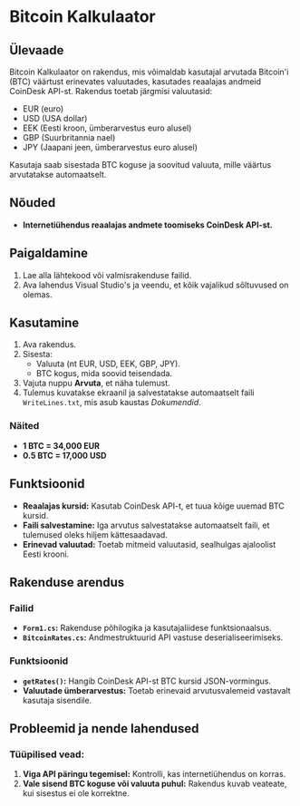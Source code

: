 # Bitcoin Kalkulaator

## Ülevaade
Bitcoin Kalkulaator on rakendus, mis võimaldab kasutajal arvutada Bitcoin'i (BTC) väärtust erinevates valuutades, kasutades reaalajas andmeid CoinDesk API-st. Rakendus toetab järgmisi valuutasid:  
- EUR (euro)  
- USD (USA dollar)  
- EEK (Eesti kroon, ümberarvestus euro alusel)  
- GBP (Suurbritannia nael)  
- JPY (Jaapani jeen, ümberarvestus euro alusel)  

Kasutaja saab sisestada BTC koguse ja soovitud valuuta, mille väärtus arvutatakse automaatselt.

## Nõuded
- **Internetiühendus reaalajas andmete toomiseks CoinDesk API-st.**

## Paigaldamine
1. Lae alla lähtekood või valmisrakenduse failid.  
2. Ava lahendus Visual Studio's ja veendu, et kõik vajalikud sõltuvused on olemas.  

## Kasutamine
1. Ava rakendus.  
2. Sisesta:
   - Valuuta (nt EUR, USD, EEK, GBP, JPY).  
   - BTC kogus, mida soovid teisendada.  
3. Vajuta nuppu **Arvuta**, et näha tulemust.  
4. Tulemus kuvatakse ekraanil ja salvestatakse automaatselt faili `WriteLines.txt`, mis asub kaustas *Dokumendid*.  

### Näited
- **1 BTC = 34,000 EUR**  
- **0.5 BTC = 17,000 USD**

## Funktsioonid
- **Reaalajas kursid:** Kasutab CoinDesk API-t, et tuua kõige uuemad BTC kursid.  
- **Faili salvestamine:** Iga arvutus salvestatakse automaatselt faili, et tulemused oleks hiljem kättesaadavad.  
- **Erinevad valuutad:** Toetab mitmeid valuutasid, sealhulgas ajaloolist Eesti krooni.  

## Rakenduse arendus
### Failid
- **`Form1.cs`:** Rakenduse põhilogika ja kasutajaliidese funktsionaalsus.  
- **`BitcoinRates.cs`:** Andmestruktuurid API vastuse deserialiseerimiseks.  

### Funktsioonid
- **`getRates()`:** Hangib CoinDesk API-st BTC kursid JSON-vormingus.  
- **Valuutade ümberarvestus:** Toetab erinevaid arvutusvalemeid vastavalt kasutaja sisendile.  

## Probleemid ja nende lahendused
### Tüüpilised vead:
1. **Viga API päringu tegemisel:** Kontrolli, kas internetiühendus on korras.  
2. **Vale sisend BTC koguse või valuuta puhul:** Rakendus kuvab veateate, kui sisestus ei ole korrektne.  

